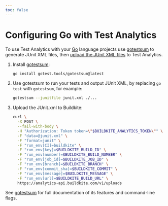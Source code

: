 ```yaml
---
toc: false
---
```


# Configuring Go with Test Analytics

To use Test Analytics with your [Go](https://go.dev/) language projects use [gotestsum](https://github.com/gotestyourself/gotestsum) to generate JUnit XML files, then [upload the JUnit XML files](/docs/test-engine/importing-junit-xml) to Test Analytics.

1. Install [gotestsum](https://github.com/gotestyourself/gotestsum):

    ```sh
    go install gotest.tools/gotestsum@latest
    ```

1. Use gotestsum to run your tests and output JUnit XML, by replacing `go test` with `gotestsum`, for example:

    ```sh
    gotestsum --junitfile junit.xml ./...
    ```

1. Upload the JUnit.xml to Buildkite:

    ```sh
    curl \
      -X POST \
      --fail-with-body \
      -H "Authorization: Token token=\"$BUILDKITE_ANALYTICS_TOKEN\"" \
      -F "data=@junit.xml" \
      -F "format=junit" \
      -F "run_env[CI]=buildkite" \
      -F "run_env[key]=$BUILDKITE_BUILD_ID" \
      -F "run_env[number]=$BUILDKITE_BUILD_NUMBER" \
      -F "run_env[job_id]=$BUILDKITE_JOB_ID" \
      -F "run_env[branch]=$BUILDKITE_BRANCH" \
      -F "run_env[commit_sha]=$BUILDKITE_COMMIT" \
      -F "run_env[message]=$BUILDKITE_MESSAGE" \
      -F "run_env[url]=$BUILDKITE_BUILD_URL" \
      https://analytics-api.buildkite.com/v1/uploads
    ```

See [gotestsum](https://github.com/gotestyourself/gotestsum) for full documentation of its features and command-line flags.

